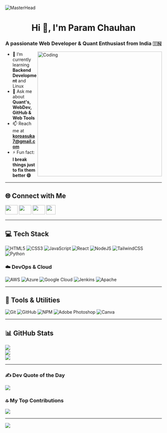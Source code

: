<!-- Banner -->
![MasterHead](https://user-images.githubusercontent.com/80781196/190216139-7697aa5a-c9a0-4bd6-80bf-3aca76a2e1c8.gif)

<h1 align="center">Hi 👋, I'm Param Chauhan </h1>
<h3 align="center">A passionate Web Developer & Quant Enthusiast from India 🇮🇳</h3>

<img align="right" alt="Coding" width="400" src="https://cdn.dribbble.com/users/1162077/screenshots/3848914/programmer.gif" />

- 🌱 I’m currently learning **Backend Development** and Linux
- 💬 Ask me about **Quant's, WebDev, GitHub & Web Tools**  
- 📫 Reach me at **koroasuka7@gmail.com**  
- ⚡ Fun fact: **I break things just to fix them better 😄**

---

## 🌐 Connect with Me

<p align="left">
  <a href="https://x.com/technosnag" target="_blank"><img src="https://raw.githubusercontent.com/rahuldkjain/github-profile-readme-generator/master/src/images/icons/Social/twitter.svg" height="30" width="40" /></a>
  <a href="https://www.linkedin.com/in/technosnag/" target="_blank"><img src="https://raw.githubusercontent.com/rahuldkjain/github-profile-readme-generator/master/src/images/icons/Social/linked-in-alt.svg" height="30" width="40" /></a>
  <a href="https://www.instagram.com/technosnag/" target="_blank"><img src="https://raw.githubusercontent.com/rahuldkjain/github-profile-readme-generator/master/src/images/icons/Social/instagram.svg" height="30" width="40" /></a>
  <a href="https://www.youtube.com/technosnag" target="_blank"><img src="https://img.shields.io/badge/YouTube-Techno%20Snag-red?logo=youtube&logoColor=white" height="30"/></a>
</p>

---

## 💻 Tech Stack

![HTML5](https://img.shields.io/badge/html5-%23E34F26.svg?style=for-the-badge&logo=html5&logoColor=white)
![CSS3](https://img.shields.io/badge/css3-%231572B6.svg?style=for-the-badge&logo=css3&logoColor=white)
![JavaScript](https://img.shields.io/badge/javascript-%23323330.svg?style=for-the-badge&logo=javascript&logoColor=%23F7DF1E)
![React](https://img.shields.io/badge/react-%2320232a.svg?style=for-the-badge&logo=react&logoColor=%2361DAFB)
![NodeJS](https://img.shields.io/badge/node.js-6DA55F?style=for-the-badge&logo=node.js&logoColor=white)
![TailwindCSS](https://img.shields.io/badge/tailwindcss-%2338B2AC.svg?style=for-the-badge&logo=tailwind-css&logoColor=white)
![Python](https://img.shields.io/badge/python-3670A0?style=for-the-badge&logo=python&logoColor=ffdd54)

### ☁️ DevOps & Cloud

![AWS](https://img.shields.io/badge/AWS-%23FF9900.svg?style=for-the-badge&logo=amazon-aws&logoColor=white)
![Azure](https://img.shields.io/badge/azure-%230072C6.svg?style=for-the-badge&logo=azure-devops&logoColor=white)
![Google Cloud](https://img.shields.io/badge/Google%20Cloud-%234285F4.svg?style=for-the-badge&logo=google-cloud&logoColor=white)
![Jenkins](https://img.shields.io/badge/jenkins-%232C5263.svg?style=for-the-badge&logo=jenkins&logoColor=white)
![Apache](https://img.shields.io/badge/apache-%23D42029.svg?style=for-the-badge&logo=apache&logoColor=white)

---

## 🧠 Tools & Utilities

![Git](https://img.shields.io/badge/git-%23F05033.svg?style=for-the-badge&logo=git&logoColor=white)
![GitHub](https://img.shields.io/badge/github-%23121011.svg?style=for-the-badge&logo=github&logoColor=white)
![NPM](https://img.shields.io/badge/NPM-%23000000.svg?style=for-the-badge&logo=npm&logoColor=white)
![Adobe Photoshop](https://img.shields.io/badge/adobephotoshop-%2331A8FF.svg?style=for-the-badge&logo=adobephotoshop&logoColor=white)
![Canva](https://img.shields.io/badge/Canva-%2300C4CC.svg?style=for-the-badge&logo=Canva&logoColor=white)

---

## 📊 GitHub Stats

![](https://github-readme-stats.vercel.app/api?username=papitacodes7&theme=dark&hide_border=false&include_all_commits=true&count_private=true)<br/>
![](https://github-readme-streak-stats.herokuapp.com/?user=papitacodes7&theme=dark&hide_border=false)<br/>
![](https://github-readme-stats.vercel.app/api/top-langs/?username=papitacodes7&theme=dark&hide_border=false&layout=compact)

---

### ✍️ Dev Quote of the Day
![](https://quotes-github-readme.vercel.app/api?type=horizontal&theme=radical)

### 🔝 My Top Contributions
![](https://github-contributor-stats.vercel.app/api?username=papitacodes7&limit=5&theme=dark&combine_all_yearly_contributions=true)

---

[![](https://visitcount.itsvg.in/api?id=papitacodes7&icon=0&color=0)](https://visitcount.itsvg.in)

